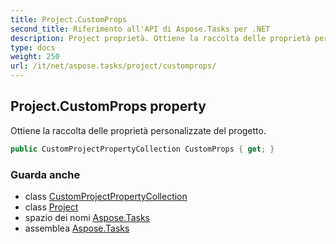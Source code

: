 ```yaml
---
title: Project.CustomProps
second_title: Riferimento all'API di Aspose.Tasks per .NET
description: Project proprietà. Ottiene la raccolta delle proprietà personalizzate del progetto.
type: docs
weight: 250
url: /it/net/aspose.tasks/project/customprops/
---
```

## Project.CustomProps property

Ottiene la raccolta delle proprietà personalizzate del progetto.

```csharp
public CustomProjectPropertyCollection CustomProps { get; }
```

### Guarda anche

* class [CustomProjectPropertyCollection](../../../aspose.tasks.properties/customprojectpropertycollection/)
* class [Project](../)
* spazio dei nomi [Aspose.Tasks](../../project/)
* assemblea [Aspose.Tasks](../../../)


